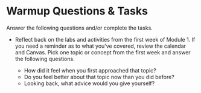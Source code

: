 # Warmup Questions & Tasks

Answer the following questions and/or complete the tasks.

- Reflect back on the labs and activities from the first week of Module 1. If you need a reminder as to what you've covered, review the calendar and Canvas. Pick one topic or concept from the first week and answer the following questions.

  - How did it feel when you first approached that topic?
  - Do you feel better about that topic now than you did before?
  - Looking back, what advice would you give yourself?
